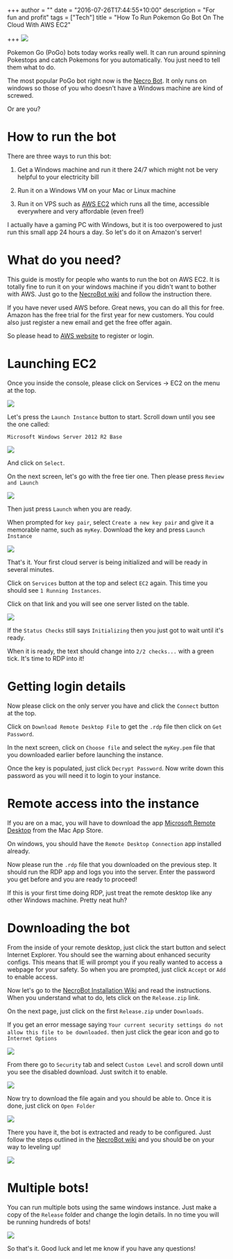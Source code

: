 +++
author = ""
date = "2016-07-26T17:44:55+10:00"
description = "For fun and profit"
tags = ["Tech"]
title = "How To Run Pokemon Go Bot On The Cloud With AWS EC2"

+++
![][banner]

Pokemon Go (PoGo) bots today works really well. It can run around spinning Pokestops and catch Pokemons for you automatically. You just need to tell them what to do.

The most popular PoGo bot right now is the [Necro Bot][necro]. It only runs on windows so those of you who doesn't have a Windows machine are kind of screwed. 

Or are you?

# How to run the bot
There are three ways to run this bot:

1. Get a Windows machine and run it there 24/7 which might not be very helpful to your electricity bill

2. Run it on a Windows VM on your Mac or Linux machine

3. Run it on VPS such as [AWS EC2][ec2] which runs all the time, accessible everywhere and very affordable (even free!)

I actually have a gaming PC with Windows, but it is too overpowered to just run this small app 24 hours a day. So let's do it on Amazon's server!

# What do you need?
This guide is mostly for people who wants to run the bot on AWS EC2. It is totally fine to run it on your windows machine if you didn't want to bother with AWS. Just go to the [NecroBot wiki][necrowiki] and follow the instruction there.

If you have never used AWS before. Great news, you can do all this for free. Amazon has the free trial for the first year for new customers. You could also just register a new email and get the free offer again.

So please head to [AWS website][aws] to register or login.

# Launching EC2
Once you inside the console, please click on Services -> EC2 on the menu at the top.

![][ec2img]

Let's press the `Launch Instance` button to start. Scroll down until you see the one called:

`Microsoft Windows Server 2012 R2 Base`

![][ec2windowsimg]

And click on `Select`.

On the next screen, let's go with the free tier one. Then please press `Review and Launch`

![][ec2freeimg]

Then just press `Launch` when you are ready.

When prompted for `key pair`, select `Create a new key pair` and give it a memorable name, such as `myKey`.
Download the key and press `Launch Instance`

![][ec2keyimg]

That's it. Your first cloud server is being initialized and will be ready in several minutes.

Click on `Services` button at the top and select `EC2` again. This time you should see `1 Running Instances`.

Click on that link and you will see one server listed on the table.

![][ec2list]

If the `Status Checks` still says `Initializing` then you just got to wait until it's ready.

When it is ready, the text should change into `2/2 checks...` with a green tick. It's time to RDP into it!

# Getting login details
Now please click on the only server you have and click the `Connect` button at the top.

Click on `Download Remote Desktop File` to get the `.rdp` file then click on `Get Password`.

In the next screen, click on `Choose file` and select the `myKey.pem` file that you downloaded earlier before launching the instance.

Once the key is populated, just click `Decrypt Password`. Now write down this password as you will need it to login to your instance.

# Remote access into the instance
If you are on a mac, you will have to download the app [Microsoft Remote Desktop][msrd] from the Mac App Store.

On windows, you should have the `Remote Desktop Connection` app installed already.

Now please run the `.rdp` file that you downloaded on the previous step. It should run the RDP app and logs you into the server.
Enter the password you get before and you are ready to proceed!

If this is your first time doing RDP, just treat the remote desktop like any other Windows machine. Pretty neat huh?

# Downloading the bot
From the inside of your remote desktop, just click the start button and select Internet Explorer. You should see the warning about enhanced security configs. This means that IE will prompt you if you really wanted to access a webpage for your safety. So when you are prompted, just click `Accept` or `Add` to enable access.

Now let's go to the [NecroBot Installation Wiki][necrowiki] and read the instructions. When you understand what to do, lets click on the `Release.zip` link.

On the next page, just click on the first `Release.zip` under `Downloads`.

If you get an error message saying `Your current security settings do not allow this file to be downloaded.` then just click the gear icon and go to `Internet Options`

![][internetoptions]

From there go to `Security` tab and select `Custom Level` and scroll down until you see the disabled download. Just switch it to enable.

![][enabledownload]

Now try to download the file again and you should be able to. Once it is done, just click on `Open Folder`

![][openfolder]

There you have it, the bot is extracted and ready to be configured. Just follow the steps outlined in the [NecroBot wiki][necrowiki] and you should be on your way to leveling up!

![][bot]

# Multiple bots!
You can run multiple bots using the same windows instance. Just make a copy of the `Release` folder and change the login details. In no time you will be running hundreds of bots!

![][multiple]

So that's it. Good luck and let me know if you have any questions!

[banner]: /blogFiles/landscape-mountains-nature-clouds.jpg
[necro]: https://github.com/NecronomiconCoding/NecroBot
[ec2]: https://aws.amazon.com/ec2/
[aws]: https://aws.amazon.com/
[ec2img]: /blogFiles/ec2img.jpg
[ec2windowsimg]: /blogFiles/ec2windowsimg.jpg
[ec2freeimg]: /blogFiles/ec2freeimg.jpg
[ec2keyimg]: /blogFiles/ec2keyimg.jpg
[ec2list]: /blogFiles/ec2list.jpg
[msrd]: https://itunes.apple.com/au/app/microsoft-remote-desktop/id715768417?mt=12
[necrowiki]: https://github.com/NecronomiconCoding/NecroBot/wiki/Compiled-Releases
[internetoptions]: /blogFiles/internetoptions.jpg
[enabledownload]: /blogFiles/enabledownload.jpg
[openfolder]: /blogFiles/openfolder.jpg
[bot]: /blogFiles/bot.jpg
[multiple]: /blogFiles/multiple.jpg
